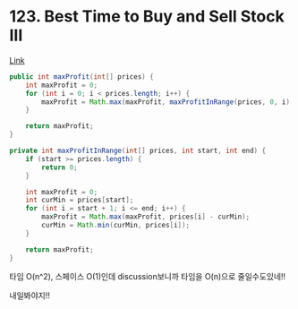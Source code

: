 # 123. Best Time to Buy and Sell Stock III

[Link](https://leetcode.com/problems/best-time-to-buy-and-sell-stock-iii/)

```java
public int maxProfit(int[] prices) {
    int maxProfit = 0;
    for (int i = 0; i < prices.length; i++) {
        maxProfit = Math.max(maxProfit, maxProfitInRange(prices, 0, i) + maxProfitInRange(prices, i + 1, prices.length - 1));
    }

    return maxProfit;
}

private int maxProfitInRange(int[] prices, int start, int end) {
    if (start >= prices.length) {
        return 0;
    }

    int maxProfit = 0;
    int curMin = prices[start];
    for (int i = start + 1; i <= end; i++) {
        maxProfit = Math.max(maxProfit, prices[i] - curMin);
        curMin = Math.min(curMin, prices[i]);
    }

    return maxProfit;
}
```

타임 O(n^2), 스페이스 O(1)인데 discussion보니까 타임을 O(n)으로 줄일수도있네!!

내일봐야지!!